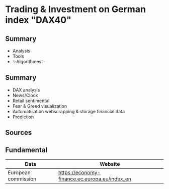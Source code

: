# Trading & Investment on German index "DAX40"

## Summary


- Analysis
- Tools
- ✨Algorithmes✨


## Summary

- DAX analysis
- News/Clock
- Retail sentimental
- Fear & Greed visualization 
- Automatisation webscrapping & storage financial data
- Prediction 


## Sources

## Fundamental

| Data | Website |
| ------ | ------ |
| European commission | https://economy-finance.ec.europa.eu/index_en |
